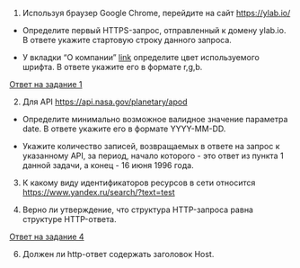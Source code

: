 1. Используя браузер Google Chrome, перейдите на сайт https://ylab.io/



- Определите первый HTTPS-запрос, отправленный к домену ylab.io. В ответе укажите стартовую строку данного запроса.



- У вкладки “О компании” [link](https://drive.google.com/file/d/1fSPgT9usn6gEBGcQcnKaBlcWuJkBI-88/view?usp=sharing) определите цвет используемого шрифта. В ответе укажите его в формате r,g,b.


[Ответ на задание 1](https://github.com/illiziumteney/y-lab/blob/main/homework_3/%D0%97%D0%B0%D0%B4%D0%B0%D0%BD%D0%B8%D0%B5%201.md)


2. Для API https://api.nasa.gov/planetary/apod



- Определите минимально возможное валидное значение параметра date. В ответе укажите его в формате YYYY-MM-DD.



- Укажите количество записей, возвращаемых в ответе на запрос к указанному API, за период, начало которого - это ответ из пункта 1 данной задачи, а конец - 16 июня 1996 года.



3. К какому виду идентификаторов ресурсов в сети относится https://www.yandex.ru/search/?text=test



4. Верно ли утверждение, что структура HTTP-запроса равна структуре HTTP-ответа.

[Ответ на задание 4](https://github.com/illiziumteney/y-lab/blob/main/homework_3/%D0%97%D0%B0%D0%B4%D0%B0%D0%BD%D0%B8%D0%B5_4.md)



6. Должен ли http-ответ содержать заголовок Host.
